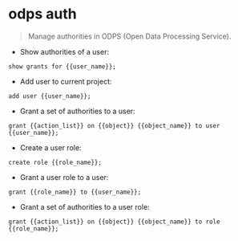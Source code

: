 # odps auth

> Manage authorities in ODPS (Open Data Processing Service).

- Show authorities of a user:

`show grants for {{user_name}};`

- Add user to current project:

`add user {{user_name}};`

- Grant a set of authorities to a user:

`grant {{action_list}} on {{object}} {{object_name}} to user {{user_name}};`

- Create a user role:

`create role {{role_name}};`

- Grant a user role to a user:

`grant {{role_name}} to {{user_name}};`

- Grant a set of authorities to a user role:

`grant {{action_list}} on {{object}} {{object_name}} to role {{role_name}};`
